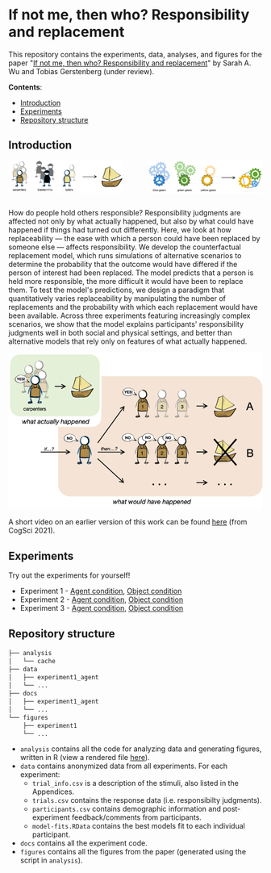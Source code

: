 # If not me, then who? Responsibility and replacement

This repository contains the experiments, data, analyses, and figures for the paper "[If not me, then who? Responsibility and replacement](https://psyarxiv.com/m2rcj/)" by Sarah A. Wu and Tobias Gerstenberg (under review).

__Contents__:
- [Introduction](#introduction)
- [Experiments](#experiments)
- [Repository structure](#repository-structure)

## Introduction

<img src="figures/trial_agent.png" width="45%" align="left">
<img src="figures/trial_object.png" width="45%" align="right">

<br clear="left" />
<br clear="right" />

How do people hold others responsible? Responsibility judgments are affected not only by what actually happened, but also by what could have happened if things had turned out differently. Here, we look at how replaceability — the ease with which a person could have been replaced by someone else — affects responsibility. We develop the counterfactual replacement model, which runs simulations of alternative scenarios to determine the probability that the outcome would have differed if the person of interest had been replaced. The model predicts that a person is held more responsible, the more difficult it would have been to replace them. To test the model's predictions, we design a paradigm that quantitatively varies replaceability by manipulating the number of replacements and the probability with which each replacement would have been available. Across three experiments featuring increasingly complex scenarios, we show that the model explains participants' responsibility judgments well in both social and physical settings, and better than alternative models that rely only on features of what actually happened.

![model](figures/model.png)

A short video on an earlier version of this work can be found [here](https://www.youtube.com/watch?v=_jhCXqqtmdA) (from CogSci 2021).

## Experiments

Try out the experiments for yourself!
- Experiment 1 - [Agent condition](https://cicl-stanford.github.io/responsibility_replacement/experiment1_agent/),
  [Object condition](https://cicl-stanford.github.io/responsibility_replacement/experiment1_object/)
- Experiment 2 - [Agent condition](https://cicl-stanford.github.io/responsibility_replacement/experiment2_agent/),
  [Object condition](https://cicl-stanford.github.io/responsibility_replacement/experiment2_object/)
- Experiment 3 - [Agent condition](https://cicl-stanford.github.io/responsibility_replacement/experiment3_agent/),
  [Object condition](https://cicl-stanford.github.io/responsibility_replacement/experiment3_object/)

## Repository structure

```
├── analysis
│   └── cache
├── data
│   ├── experiment1_agent
│   └── ...
├── docs
│   ├── experiment1_agent
│   └── ...
└── figures
    ├── experiment1
    └── ...
```

- `analysis` contains all the code for analyzing data and generating figures, written in R
  (view a rendered file [here](https://cicl-stanford.github.io/responsibility_replacement/)).
- `data` contains anonymized data from all experiments. For each experiment:
  - `trial_info.csv` is a description of the stimuli, also listed in the Appendices.
  - `trials.csv` contains the response data (i.e. responsibilty judgments).
  - `participants.csv` contains demographic information and post-experiment
    feedback/comments from participants.
  - `model-fits.RData` contains the best models fit to each individual participant.
- `docs` contains all the experiment code.
- `figures` contains all the figures from the paper (generated using the script in `analysis`).
